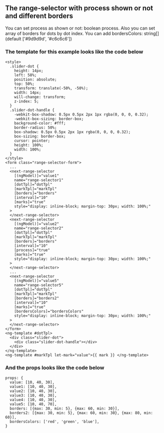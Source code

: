 ## The range-selector with process shown or not and different borders

You can set process as shown or not: boolean process.
Also you can set array of borders for dots by dot index. You can add bordersColors: string[] (default ['#9d9d9d', '#c6c6c6'])

### The template for this example looks like the code below

```
<style>
  .slider-dot {
    height: 14px;
    left: 58%;
    position: absolute;
    top: 50%;
    transform: translate(-50%, -50%);
    width: 14px;
    will-change: transform;
    z-index: 5;
  }
  .slider-dot-handle {
    -webkit-box-shadow: 0.5px 0.5px 2px 1px rgba(0, 0, 0, 0.32);
    -webkit-box-sizing: border-box;
    background-color: #fff;
    border-radius: 50%;
    box-shadow: 0.5px 0.5px 2px 1px rgba(0, 0, 0, 0.32);
    box-sizing: border-box;
    cursor: pointer;
    height: 100%;
    width: 100%;
  }
</style>
<form class="range-selector-form">
  ...
  <next-range-selector
    [(ngModel)]="value1"
    name="range-selector1"
    [dotTpl]="dotTpl"
    [markTpl]="markTpl"
    [borders]="borders"
    [interval]="10"
    [marks]="true"
    style="display: inline-block; margin-top: 30px; width: 100%;"
  >
  </next-range-selector>
  <next-range-selector
    [(ngModel)]="value2"
    name="range-selector2"
    [dotTpl]="dotTpl"
    [markTpl]="markTpl"
    [borders]="borders"
    [interval]="10"
    [process]="true"
    [marks]="true"
    style="display: inline-block; margin-top: 30px; width: 100%;"
  >
  </next-range-selector>
  ...
  <next-range-selector
    [(ngModel)]="value5"
    name="range-selector5"
    [dotTpl]="dotTpl"
    [markTpl]="markTpl"
    [borders]="borders2"
    [interval]="10"
    [marks]="true"
    [bordersColors]="bordersColors"
    style="display: inline-block; margin-top: 30px; width: 100%;"
  >
  </next-range-selector>
</form>
<ng-template #dotTpl>
  <div class="slider-dot">
    <div class="slider-dot-handle"></div>
  </div>
</ng-template>
<ng-template #markTpl let-mark="value">{{ mark }} </ng-template>
```

### And the props looks like the code below

```
props: {
  value: [10, 40, 30],
  value1: [10, 40, 30],
  value2: [10, 40, 30],
  value3: [10, 40, 30],
  value4: [10, 40, 30],
  value5: [10, 40, 70],
  borders: [{max: 30, min: 5}, {max: 60, min: 30}],
  borders2: [{max: 30, min: 5}, {max: 60, min: 30}, {max: 80, min: 60}],
  bordersColors: ['red', 'green', 'blue'],
}
```
